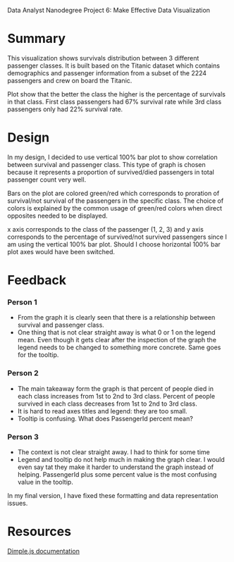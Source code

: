 Data Analyst Nanodegree Project 6: Make Effective Data Visualization

# Summary

This visualization shows survivals distribution between 3 different passenger classes. It is built based on the Titanic dataset which contains demographics and passenger information from a subset of the 2224 passengers and crew on board the Titanic.

Plot show that the better the class the higher is the percentage of survivals in that class.  First class passengers had 67% survival rate while 3rd class passengers only had 22% survival rate.


# Design


In my design, I decided to use vertical 100% bar plot to show correlation between survival and passenger class. This type of graph is chosen because it represents a proportion of survived/died passengers in total passenger count very well.

Bars on the plot are colored green/red which corresponds to proration of survival/not survival of the passengers in the specific class. The choice of colors is explained by the common usage of green/red colors when direct opposites needed to be displayed.

x axis corresponds to the class of the passenger (1, 2, 3) and y axis corresponds to the percentage of survived/not survived passengers since I am using the vertical 100% bar plot. Should I choose horizontal 100% bar plot axes would have been switched.




# Feedback

### Person 1
* From the graph it is clearly seen that there is a relationship between survival and passenger class.
* One thing that is not clear straight away is what 0 or 1 on the legend mean. Even though it gets clear after the inspection of the graph the legend needs to be changed to something more concrete. Same goes for the tooltip.


### Person 2
* The main takeaway form the graph is that percent of people died in each class increases from 1st to 2nd to 3rd class. Percent of people survived in each class decreases from 1st to 2nd to 3rd class.
* It is hard to read axes titles and legend: they are too small.
* Tooltip is confusing. What does PassengerId percent mean?

### Person 3
* The context is not clear straight away. I had to think for some time
* Legend and tooltip do not help much in making the graph clear. I would even say tat they make it harder to understand the graph instead of helping. PassengerId plus some percent value is the most confusing value in the tooltip.


In my final version, I have fixed these formatting and data representation issues.


# Resources

[Dimple.js documentation](https://github.com/PMSI-AlignAlytics/dimple/wiki)

